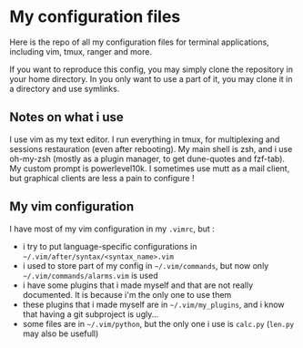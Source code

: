 # My configuration files

Here is the repo of all my configuration files for terminal applications, including vim, tmux, ranger and more.

If you want to reproduce this config, you may simply clone the repository in your home directory.
In you only want to use a part of it, you may clone it in a directory and use symlinks.

## Notes on what i use

I use vim as my text editor.
I run everything in tmux, for multiplexing and sessions restauration (even after rebooting).
My main shell is zsh, and i use oh-my-zsh (mostly as a plugin manager, to get dune-quotes and fzf-tab). My custom prompt is powerlevel10k.
I sometimes use mutt as a mail client, but graphical clients are less a pain to configure !

## My vim configuration

I have most of my vim configuration in my `.vimrc`, but :

 - i try to put language-specific configurations in `~/.vim/after/syntax/<syntax_name>.vim`
 - i used to store part of my config in `~/.vim/commands`, but now only `~/.vim/commands/alarms.vim` is used
 - i have some plugins that i made myself and that are not really documented. It is because i'm the only one to use them
 - these plugins that i made myself are in `~/.vim/my_plugins`, and i know that having a git subproject is ugly...
 - some files are in `~/.vim/python`, but the only one i use is `calc.py` (`len.py` may also be usefull)


